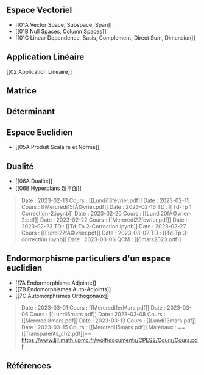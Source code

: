 ## Espace Vectoriel
- [[01A Vector Space, Subspace, Span]]
- [[01B Null Spaces, Column Spaces]]
- [[01C Linear Dependence, Basis, Complement, Direct Sum, Dimension]]

## Application Linéaire
[[02 Application Linéaire]]
## Matrice

## Déterminant

## Espace Euclidien
- [[05A Produit Scalaire et Norme]]

## Dualité
- [[06A Dualité]]
- [[06B Hyperplans 超平面]]

> Date : 2023-02-13 Cours : [[Lundi13fevrier.pdf]]
> Date : 2023-02-15 Cours : [[Mercredi15fÃ©vrier.pdf]]
> Date : 2023-02-16 TD : [[Td-Tp 1 Correction-2.ipynb]]
> Date : 2023-02-20 Cours : [[Lundi20fÃ©vrier-2.pdf]]
> Date : 2023-02-22 Cours : [[Mercredi22fevrier.pdf]]
> Date : 2023-02-23 TD : [[Td-Tp 2-Correction.ipynb]]
> Date : 2023-02-27 Cours : [[Lundi27fÃ©vrier.pdf]]
> Date : 2023-03-02 TD : [[Td-Tp 3-correction.ipynb]]
> Date : 2023-03-06 QCM : [[6mars2023.pdf]]

## Endormorphisme particuliers d'un espace euclidien

- [[7A Endormorphisme Adjointe]]
- [[7B Endomorphismes Auto-Adjoints]]
- [[7C Automorphismes Orthogonaux]]
> Date : 2023-03-01 Cours : [[Mercredi1erMars.pdf]]
> Date : 2023-03-06 Cours : [[Lundi6mars.pdf]]
> Date : 2023-03-08 Cours : [[Mercredi8mars.pdf]]
> Date : 2023-03-13 Cours : [[Lundi13mars.pdf]]
> Date : 2023-03-15 Cours : [[Mercredi15mars.pdf]]
> Matériaux : ==[[Transparents_ch2.pdf]]== https://www.ljll.math.upmc.fr/wolf/documents/CPES2/Cours/Cours.pdf

## Références